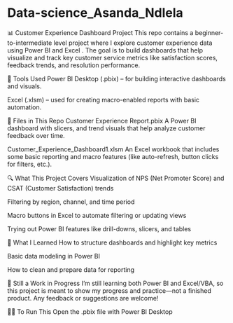 # Data-science_Asanda_Ndlela
📊 Customer Experience Dashboard Project
This repo contains a beginner-to-intermediate level project where I explore customer experience data using Power BI and Excel . The goal is to build dashboards that help visualize and track key customer service metrics like satisfaction scores, feedback trends, and resolution performance.

🧰 Tools Used
Power BI Desktop (.pbix) – for building interactive dashboards and visuals.

Excel (.xlsm) – used for creating macro-enabled reports with basic automation.


📁 Files in This Repo
Customer Experience Report.pbix
A Power BI dashboard with slicers,  and trend visuals that help analyze customer feedback over time.

Customer_Experience_Dashboard1.xlsm
An Excel workbook that includes some basic reporting and macro features (like auto-refresh, button clicks for filters, etc.).

🔍 What This Project Covers
Visualization of NPS (Net Promoter Score) and CSAT (Customer Satisfaction) trends

Filtering by region, channel, and time period

Macro buttons in Excel to automate filtering or updating views

Trying out Power BI features like drill-downs, slicers, and tables

🧪 What I Learned
How to structure dashboards and highlight key metrics

Basic data modeling in Power BI

How to clean and prepare data for reporting

🚧 Still a Work in Progress
I’m still learning both Power BI and Excel/VBA, so this project is meant to show my progress and practice—not a finished product. Any feedback or suggestions are welcome!

🏃‍♂️ To Run This
Open the .pbix file with Power BI Desktop


